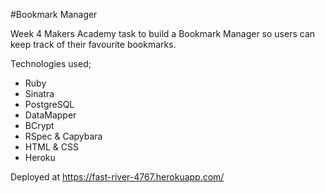 #Bookmark Manager

Week 4 Makers Academy task to build a Bookmark Manager so users can keep track of their favourite bookmarks.

Technologies used;

* Ruby
* Sinatra
* PostgreSQL
* DataMapper
* BCrypt
* RSpec & Capybara
* HTML & CSS
* Heroku

Deployed at https://fast-river-4767.herokuapp.com/
